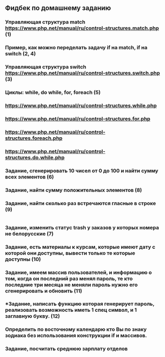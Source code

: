 ## Фидбек по домашнему заданию
### Управляющая структура match https://www.php.net/manual/ru/control-structures.match.php (1)
### Пример, как можно переделать задачу if на match, if на switch (2, 4)
### Управляющая структура switch https://www.php.net/manual/ru/control-structures.switch.php (3)
### Циклы: while, do while, for, foreach (5)
### https://www.php.net/manual/ru/control-structures.while.php 
### https://www.php.net/manual/ru/control-structures.for.php
### https://www.php.net/manual/ru/control-structures.foreach.php
### https://www.php.net/manual/ru/control-structures.do.while.php
### Задание, сгенерировать 10 чисел от 0 до 100 и найти сумму всех элементов (6)
### Задание, найти сумму положительных элементов (8)
### Задание, найти сколько раз встречаются гласные в строке (9)
#
### Задание, изменить статус trash у заказов у которых номера не белорусские (7) 
### Задание, есть материалы к курсам, которые имеют дату с которой они доступны, вывести только те которые доступны (10)
### Задание, имеем массив пользователей, и информацию о том, когда он последний раз менял пароль, те кто последние три месяца не меняли пароль нужно его сгенерировать и обновить (11)
### *Задание, написать функцию которая генерирует пароль, реализовать возможность иметь 1 спец символ, и 1 заглавную букву. (12)

### Определить по восточному календарю кто Вы по знаку зодиака без использования конструкции if и массивов.
### Задание, посчитать среднюю зарплату отделов

